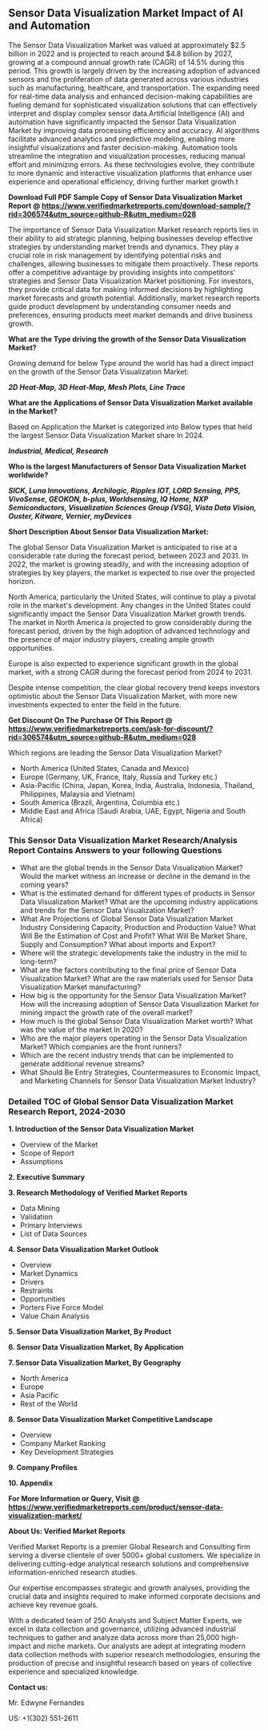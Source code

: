 <h2>Sensor Data Visualization Market Impact of AI and Automation</h2>The Sensor Data Visualization Market was valued at approximately $2.5 billion in 2022 and is projected to reach around $4.8 billion by 2027, growing at a compound annual growth rate (CAGR) of 14.5% during this period. This growth is largely driven by the increasing adoption of advanced sensors and the proliferation of data generated across various industries such as manufacturing, healthcare, and transportation. The expanding need for real-time data analysis and enhanced decision-making capabilities are fueling demand for sophisticated visualization solutions that can effectively interpret and display complex sensor data.Artificial Intelligence (AI) and automation have significantly impacted the Sensor Data Visualization Market by improving data processing efficiency and accuracy. AI algorithms facilitate advanced analytics and predictive modeling, enabling more insightful visualizations and faster decision-making. Automation tools streamline the integration and visualization processes, reducing manual effort and minimizing errors. As these technologies evolve, they contribute to more dynamic and interactive visualization platforms that enhance user experience and operational efficiency, driving further market growth.t</p><p id="" class=""><strong>Download Full PDF Sample Copy of Sensor Data Visualization Market Report @ <a href="https://www.verifiedmarketreports.com/download-sample/?rid=306574&utm_source=github-R&utm_medium=028" target="_blank">https://www.verifiedmarketreports.com/download-sample/?rid=306574&utm_source=github-R&utm_medium=028</a></strong></p><p>The importance of&nbsp;Sensor Data Visualization Market research reports lies in their ability to aid strategic planning, helping businesses develop effective strategies by understanding market trends and dynamics. They play a crucial role in risk management by identifying potential risks and challenges, allowing businesses to mitigate them proactively. These reports offer a competitive advantage by providing insights into competitors' strategies and Sensor Data Visualization Market positioning. For investors, they provide critical data for making informed decisions by highlighting market forecasts and growth potential. Additionally, market research reports guide product development by understanding consumer needs and preferences, ensuring products meet market demands and drive business growth.</p><p><strong>What are the&nbsp;Type driving the growth of the Sensor Data Visualization Market?</strong></p><p id="" class="">Growing demand for below Type around the world has had a direct impact on the growth of the Sensor Data Visualization Market:</p><em><strong>2D Heat-Map, 3D Heat-Map, Mesh Plots, Line Trace</strong></em></p><strong>What are the&nbsp;Applications&nbsp;of Sensor Data Visualization Market available in the Market?</strong></p><p id="" class="">Based on Application the Market is categorized into Below types that held the largest Sensor Data Visualization Market share In 2024.</p><em><strong>Industrial, Medical, Research</strong></em></p><strong>Who is the largest Manufacturers of Sensor Data Visualization Market worldwide?</strong></p><p><em><strong>SICK, Luna Innovations, Archilogic, Ripples IOT, LORD Sensing, PPS, VivoSense, GEOKON, b-plus, Worldsensing, IQ Home, NXP Semiconductors, Visualization Sciences Group (VSG), Vista Data Vision, Ouster, Kitware, Vernier, myDevices</strong></em></p><p id="" class=""><strong>Short Description About Sensor Data Visualization Market:</strong></p><p>The global Sensor Data Visualization Market is anticipated to rise at a considerable rate during the forecast period, between 2023 and 2031. In 2022, the market is growing steadily, and with the increasing adoption of strategies by key players, the market is expected to rise over the projected horizon.</p><p>North America, particularly the United States, will continue to play a pivotal role in the market's development. Any changes in the United States could significantly impact the Sensor Data Visualization Market growth trends. The market in North America is projected to grow considerably during the forecast period, driven by the high adoption of advanced technology and the presence of major industry players, creating ample growth opportunities.</p><p>Europe is also expected to experience significant growth in the global market, with a strong CAGR during the forecast period from 2024 to 2031.</p><p>Despite intense competition, the clear global recovery trend keeps investors optimistic about the Sensor Data Visualization Market, with more new investments expected to enter the field in the future.</p><p id="" class=""><strong>Get Discount On The Purchase Of This Report @ <a href="https://www.verifiedmarketreports.com/ask-for-discount/?rid=306574&utm_source=github-R&utm_medium=028" target="_blank">https://www.verifiedmarketreports.com/ask-for-discount/?rid=306574&utm_source=github-R&utm_medium=028</a></strong></p>Which regions are leading the Sensor Data Visualization Market?</p><ul><li>North America (United States, Canada and Mexico)</li><li>Europe (Germany, UK, France, Italy, Russia and Turkey etc.)</li><li>Asia-Pacific (China, Japan, Korea, India, Australia, Indonesia, Thailand, Philippines, Malaysia and Vietnam)</li><li>South America (Brazil, Argentina, Columbia etc.)</li><li>Middle East and Africa (Saudi Arabia, UAE, Egypt, Nigeria and South Africa)</li></ul><h3 id="" class="">This Sensor Data Visualization Market Research/Analysis Report Contains Answers to your following Questions</h3><ul><li>What are the global trends in the Sensor Data Visualization Market? Would the market witness an increase or decline in the demand in the coming years?</li><li>What is the estimated demand for different types of products in Sensor Data Visualization Market? What are the upcoming industry applications and trends for the Sensor Data Visualization Market?</li><li>What Are Projections of Global Sensor Data Visualization Market Industry Considering Capacity, Production and Production Value? What Will Be the Estimation of Cost and Profit? What Will Be Market Share, Supply and Consumption? What about imports and Export?</li><li>Where will the strategic developments take the industry in the mid to long-term?</li><li>What are the factors contributing to the final price of Sensor Data Visualization Market? What are the raw materials used for Sensor Data Visualization Market manufacturing?</li><li>How big is the opportunity for the Sensor Data Visualization Market? How will the increasing adoption of Sensor Data Visualization Market for mining impact the growth rate of the overall market?</li><li>How much is the global Sensor Data Visualization Market worth? What was the value of the market In 2020?</li><li>Who are the major players operating in the Sensor Data Visualization Market? Which companies are the front runners?</li><li>Which are the recent industry trends that can be implemented to generate additional revenue streams?</li><li>What Should Be Entry Strategies, Countermeasures to Economic Impact, and Marketing Channels for Sensor Data Visualization Market Industry?</li></ul><h3 id="" class="">Detailed TOC of Global Sensor Data Visualization Market Research Report, 2024-2030</h3><p id="" class=""><strong>1. Introduction of the Sensor Data Visualization Market</strong></p><ul><li>Overview of the Market</li><li>Scope of Report</li><li>Assumptions</li></ul><p id="" class=""><strong>2. Executive Summary</strong></p><p id="" class=""><strong>3. Research Methodology of Verified Market Reports</strong></p><ul><li>Data Mining</li><li>Validation</li><li>Primary Interviews</li><li>List of Data Sources</li></ul><p id="" class=""><strong>4. Sensor Data Visualization Market Outlook</strong></p><ul><li>Overview</li><li>Market Dynamics</li><li>Drivers</li><li>Restraints</li><li>Opportunities</li><li>Porters Five Force Model</li><li>Value Chain Analysis</li></ul><p id="" class=""><strong>5. Sensor Data Visualization Market, By Product</strong></p><p id="" class=""><strong>6. Sensor Data Visualization Market, By Application</strong></p><p id="" class=""><strong>7. Sensor Data Visualization Market, By Geography</strong></p><ul><li>North America</li><li>Europe</li><li>Asia Pacific</li><li>Rest of the World</li></ul><p id="" class=""><strong>8. Sensor Data Visualization Market Competitive Landscape</strong></p><ul><li>Overview</li><li>Company Market Ranking</li><li>Key Development Strategies</li></ul><p id="" class=""><strong>9. Company Profiles</strong></p><p id="" class=""><strong>10. Appendix</strong></p><p id="" class=""><strong>For More Information or Query, Visit @ <a href="https://www.verifiedmarketreports.com/product/sensor-data-visualization-market/" target="_blank">https://www.verifiedmarketreports.com/product/sensor-data-visualization-market/</a></strong></p><p id="" class=""><strong>About Us: Verified Market Reports</strong></p><p id="" class="">Verified Market Reports is a premier Global Research and Consulting firm serving a diverse clientele of over 5000+ global customers. We specialize in delivering cutting-edge analytical research solutions and comprehensive information-enriched research studies.</p><p id="" class="">Our expertise encompasses strategic and growth analyses, providing the crucial data and insights required to make informed corporate decisions and achieve key revenue goals.</p><p id="" class="">With a dedicated team of 250 Analysts and Subject Matter Experts, we excel in data collection and governance, utilizing advanced industrial techniques to gather and analyze data across more than 25,000 high-impact and niche markets. Our analysts are adept at integrating modern data collection methods with superior research methodologies, ensuring the production of precise and insightful research based on years of collective experience and specialized knowledge.</p><p id="" class=""><strong>Contact us:</strong></p><p id="" class="">Mr. Edwyne Fernandes</p><p id="" class="">US: +1(302) 551-2611</p>